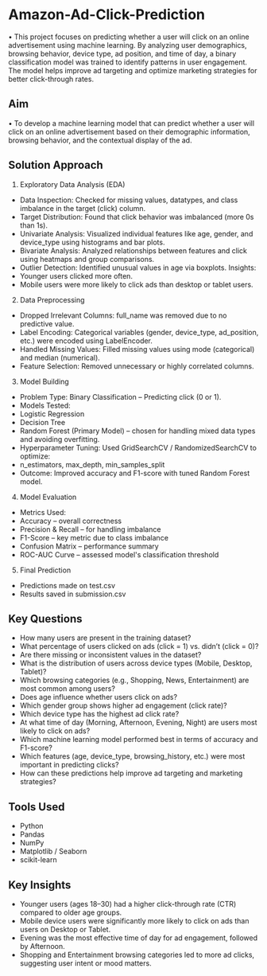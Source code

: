 # Amazon-Ad-Click-Prediction
•	This project focuses on predicting whether a user will click on an online advertisement using machine learning. By analyzing user demographics, browsing behavior, device type, ad position, and time of day, a binary classification model was trained to identify patterns in user engagement. The model helps improve ad targeting and optimize marketing strategies for better click-through rates.
## Aim
•	To develop a machine learning model that can predict whether a user will click on an online advertisement based on their demographic information, browsing behavior, and the contextual display of the ad.
## Solution Approach
1.	Exploratory Data Analysis (EDA)
 -	Data Inspection: Checked for missing values, datatypes, and class imbalance in the target (click) column.
 - Target Distribution: Found that click behavior was imbalanced (more 0s than 1s).
 -	Univariate Analysis: Visualized individual features like age, gender, and device_type using histograms and bar plots.
 - Bivariate Analysis: Analyzed relationships between features and click using heatmaps and group comparisons.
 - 	Outlier Detection: Identified unusual values in age via boxplots. Insights:
 -	Younger users clicked more often.
 - Mobile users were more likely to click ads than desktop or tablet users.
2.	Data Preprocessing
-	Dropped Irrelevant Columns: full_name was removed due to no predictive value.
-	Label Encoding: Categorical variables (gender, device_type, ad_position, etc.) were encoded using LabelEncoder.
-	Handled Missing Values: Filled missing values using mode (categorical) and median (numerical).
- Feature Selection: Removed unnecessary or highly correlated columns.
3.	Model Building
-	Problem Type: Binary Classification – Predicting click (0 or 1).
-	Models Tested:
-	Logistic Regression
-	Decision Tree
-	Random Forest (Primary Model) – chosen for handling mixed data types and avoiding overfitting.
-	Hyperparameter Tuning: Used GridSearchCV / RandomizedSearchCV to optimize:
-	n_estimators, max_depth, min_samples_split
-	Outcome: Improved accuracy and F1-score with tuned Random Forest model.
4.	Model Evaluation
-	Metrics Used:
-	Accuracy – overall correctness
-	Precision & Recall – for handling imbalance
-	F1-Score – key metric due to class imbalance
-	Confusion Matrix – performance summary
- ROC-AUC Curve – assessed model's classification threshold
5.	Final Prediction
-	Predictions made on test.csv
-	Results saved in submission.csv
## Key Questions
- How many users are present in the training dataset?
- What percentage of users clicked on ads (click = 1) vs. didn’t (click = 0)?
- Are there missing or inconsistent values in the dataset?
- What is the distribution of users across device types (Mobile, Desktop, Tablet)?
- Which browsing categories (e.g., Shopping, News, Entertainment) are most common among users?
- Does age influence whether users click on ads?
- Which gender group shows higher ad engagement (click rate)?
- Which device type has the highest ad click rate?
- At what time of day (Morning, Afternoon, Evening, Night) are users most likely to click on ads?
- Which machine learning model performed best in terms of accuracy and F1-score?
- Which features (age, device_type, browsing_history, etc.) were most important in predicting clicks?
- How can these predictions help improve ad targeting and marketing strategies?
## Tools Used
 - Python
 - Pandas 
 - NumPy 
 - Matplotlib / Seaborn
 - scikit-learn 
## Key Insights
-	Younger users (ages 18–30) had a higher click-through rate (CTR) compared to older age groups.
-	Mobile device users were significantly more likely to click on ads than users on Desktop or Tablet.
-	Evening was the most effective time of day for ad engagement, followed by Afternoon.
-	Shopping and Entertainment browsing categories led to more ad clicks, suggesting user intent or mood matters.
